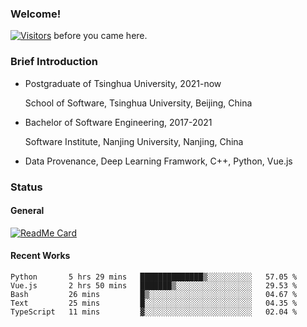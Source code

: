 ### Welcome!

[![Visitors](https://visitor-badge.laobi.icu/badge?page_id=HermitSun.HermitSun)]() before you came here.

### Brief Introduction

- Postgraduate of Tsinghua University, 2021-now
  
  School of Software, Tsinghua University, Beijing, China

- Bachelor of Software Engineering, 2017-2021
  
  Software Institute, Nanjing University, Nanjing, China

- Data Provenance, Deep Learning Framwork, C++, Python, Vue.js

### Status

#### General

[![ReadMe Card](https://github-readme-stats.hermitsun.vercel.app/api?username=HermitSun&count_private=true&show_icons=true)]()

#### Recent Works

<!--START_SECTION:waka-->

```text
Python       5 hrs 29 mins   ██████████████▒░░░░░░░░░░   57.05 %
Vue.js       2 hrs 50 mins   ███████▒░░░░░░░░░░░░░░░░░   29.53 %
Bash         26 mins         █▒░░░░░░░░░░░░░░░░░░░░░░░   04.67 %
Text         25 mins         █░░░░░░░░░░░░░░░░░░░░░░░░   04.35 %
TypeScript   11 mins         ▓░░░░░░░░░░░░░░░░░░░░░░░░   02.04 %
```

<!--END_SECTION:waka-->
